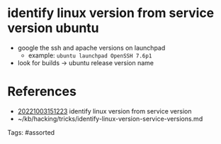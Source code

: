# identify linux version from service version ubuntu
- google the ssh and apache versions on launchpad
  - example: `ubuntu launchpad OpenSSH 7.6p1`
- look for builds -> ubuntu release version name

# References
- [20221003151223](/zet/20221003151223/) identify linux version from service version
- ~/kb/hacking/tricks/identify-linux-version-service-versions.md

Tags:
    #assorted

